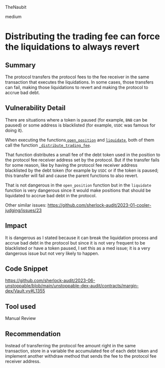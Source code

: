 TheNaubit

medium

# Distributing the trading fee can force the liquidations to always revert

## Summary
The protocol transfers the protocol fees to the fee receiver in the same transaction that executes the liquidations. In some cases, those transfers can fail, making those liquidations to revert and making the protocol to accrue bad debt.

## Vulnerability Detail
There are situations where a token is paused (for example, `BNB` can be paused) or some address is blacklisted (for example, `USDC` was famous for doing it).

When executing the functions[ `open_position`](https://github.com/sherlock-audit/2023-06-unstoppable/blob/main/unstoppable-dex-audit/contracts/margin-dex/Vault.vy#L205) and [`liquidate`](https://github.com/sherlock-audit/2023-06-unstoppable/blob/main/unstoppable-dex-audit/contracts/margin-dex/Vault.vy#L373), both of them call the function [`_distribute_trading_fee`](https://github.com/sherlock-audit/2023-06-unstoppable/blob/main/unstoppable-dex-audit/contracts/margin-dex/Vault.vy#L1342).

That function distributes a small fee of the debt token used in the position to the protocol fee receiver address set by the protocol. But if the transfer fails for some reason, like by having the protocol fee receiver address blacklisted by the debt token (for example by `USDC` or if the token is paused; this transfer will fail and cause the parent functions to also revert.

That is not dangerous in the `open_position` function but in the `liquidate` function is very dangerous since it would make positions that should be liquidated to accrue bad debt in the protocol.

Other similar issues: https://github.com/sherlock-audit/2023-01-cooler-judging/issues/23

## Impact
It is dangerous as I stated because it can break the liquidation process and accrue bad debt in the protocol but since it is not very frequent to be blacklisted or have a token paused, I set this as a med issue; it is a very dangerous issue but not very likely to happen.

## Code Snippet
https://github.com/sherlock-audit/2023-06-unstoppable/blob/main/unstoppable-dex-audit/contracts/margin-dex/Vault.vy#L1355

## Tool used
Manual Review

## Recommendation
Instead of transferring the protocol fee amount right in the same transaction, store in a variable the accumulated fee of each debt token and implement another withdraw method that sends the fee to the protocol fee receiver address.